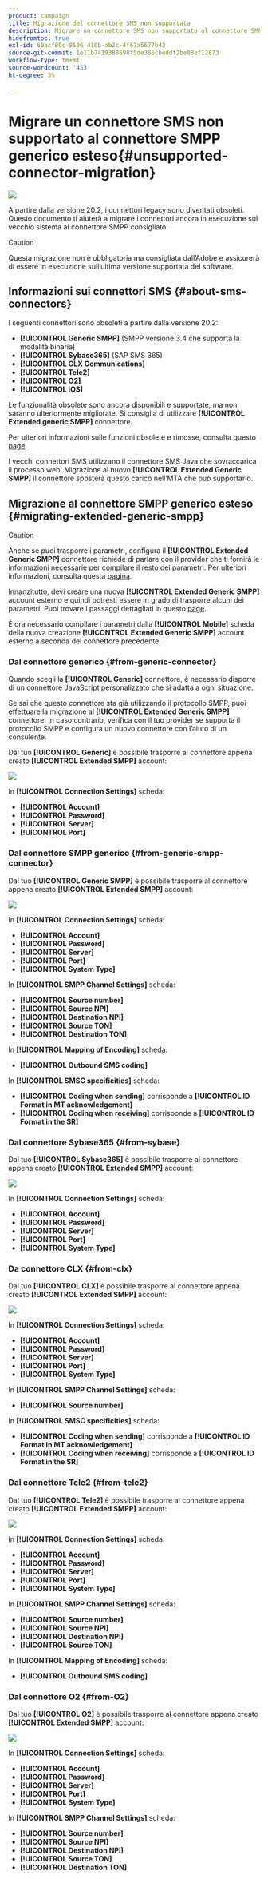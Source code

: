 ```yaml
---
product: campaign
title: Migrazione del connettore SMS non supportata
description: Migrare un connettore SMS non supportato al connettore SMPP generico esteso
hidefromtoc: true
exl-id: 60acf80c-8506-410b-ab2c-4f67a5677b43
source-git-commit: 1e11b7419388698f5de366cbeddf2be88ef12873
workflow-type: tm+mt
source-wordcount: '453'
ht-degree: 3%

---
```


# Migrare un connettore SMS non supportato al connettore SMPP generico esteso{#unsupported-connector-migration}

![](../../assets/v7-only.svg)

A partire dalla versione 20.2, i connettori legacy sono diventati obsoleti. Questo documento ti aiuterà a migrare i connettori ancora in esecuzione sul vecchio sistema al connettore SMPP consigliato.

>[!CAUTION]
>
>Questa migrazione non è obbligatoria ma consigliata dall’Adobe e assicurerà di essere in esecuzione sull’ultima versione supportata del software.

## Informazioni sui connettori SMS {#about-sms-connectors}

I seguenti connettori sono obsoleti a partire dalla versione 20.2:

* **[!UICONTROL Generic SMPP]** (SMPP versione 3.4 che supporta la modalità binaria)
* **[!UICONTROL Sybase365]** (SAP SMS 365)
* **[!UICONTROL CLX Communications]**
* **[!UICONTROL Tele2]**
* **[!UICONTROL O2]**
* **[!UICONTROL iOS]**

Le funzionalità obsolete sono ancora disponibili e supportate, ma non saranno ulteriormente migliorate. Si consiglia di utilizzare **[!UICONTROL Extended generic SMPP]** connettore.

Per ulteriori informazioni sulle funzioni obsolete e rimosse, consulta questo [page](../../rn/using/deprecated-features.md).

I vecchi connettori SMS utilizzano il connettore SMS Java che sovraccarica il processo web. Migrazione al nuovo **[!UICONTROL Extended Generic SMPP]** il connettore sposterà questo carico nell’MTA che può supportarlo.

## Migrazione al connettore SMPP generico esteso {#migrating-extended-generic-smpp}

>[!CAUTION]
>
>Anche se puoi trasporre i parametri, configura il **[!UICONTROL Extended Generic SMPP]** connettore richiede di parlare con il provider che ti fornirà le informazioni necessarie per compilare il resto dei parametri. Per ulteriori informazioni, consulta questa [pagina](sms-protocol.md).

Innanzitutto, devi creare una nuova **[!UICONTROL Extended Generic SMPP]** account esterno e quindi potresti essere in grado di trasporre alcuni dei parametri. Puoi trovare i passaggi dettagliati in questo [page](sms-set-up.md#creating-an-smpp-external-account).

È ora necessario compilare i parametri dalla **[!UICONTROL Mobile]** scheda della nuova creazione **[!UICONTROL Extended Generic SMPP]** account esterno a seconda del connettore precedente.

### Dal connettore generico {#from-generic-connector}

Quando scegli la **[!UICONTROL Generic]** connettore, è necessario disporre di un connettore JavaScript personalizzato che si adatta a ogni situazione.

Se sai che questo connettore sta già utilizzando il protocollo SMPP, puoi effettuare la migrazione al **[!UICONTROL Extended Generic SMPP]** connettore. In caso contrario, verifica con il tuo provider se supporta il protocollo SMPP e configura un nuovo connettore con l’aiuto di un consulente.

Dal tuo **[!UICONTROL Generic]** è possibile trasporre al connettore appena creato **[!UICONTROL Extended SMPP]** account:

![](assets/smpp_generic.png)

In **[!UICONTROL Connection Settings]** scheda:

* **[!UICONTROL Account]**
* **[!UICONTROL Password]**
* **[!UICONTROL Server]**
* **[!UICONTROL Port]**

### Dal connettore SMPP generico {#from-generic-smpp-connector}

Dal tuo **[!UICONTROL Generic SMPP]** è possibile trasporre al connettore appena creato **[!UICONTROL Extended SMPP]** account:

![](assets/smpp_generic_2.png)

In **[!UICONTROL Connection Settings]** scheda:

* **[!UICONTROL Account]**
* **[!UICONTROL Password]**
* **[!UICONTROL Server]**
* **[!UICONTROL Port]**
* **[!UICONTROL System Type]**

In **[!UICONTROL SMPP Channel Settings]** scheda:

* **[!UICONTROL Source number]**
* **[!UICONTROL Source NPI]**
* **[!UICONTROL Destination NPI]**
* **[!UICONTROL Source TON]**
* **[!UICONTROL Destination TON]**

In **[!UICONTROL Mapping of Encoding]** scheda:

* **[!UICONTROL Outbound SMS coding]**

In **[!UICONTROL SMSC specificities]** scheda:

* **[!UICONTROL Coding when sending]** corrisponde a **[!UICONTROL ID Format in MT acknowledgement]**
* **[!UICONTROL Coding when receiving]** corrisponde a **[!UICONTROL ID Format in the SR]**

### Dal connettore Sybase365 {#from-sybase}

Dal tuo **[!UICONTROL Sybase365]** è possibile trasporre al connettore appena creato **[!UICONTROL Extended SMPP]** account:

![](assets/smpp_3.png)

In **[!UICONTROL Connection Settings]** scheda:

* **[!UICONTROL Account]**
* **[!UICONTROL Password]**
* **[!UICONTROL Server]**
* **[!UICONTROL Port]**
* **[!UICONTROL System Type]**

### Da connettore CLX {#from-clx}

Dal tuo **[!UICONTROL CLX]** è possibile trasporre al connettore appena creato **[!UICONTROL Extended SMPP]** account:

![](assets/smpp_4.png)

In **[!UICONTROL Connection Settings]** scheda:

* **[!UICONTROL Account]**
* **[!UICONTROL Password]**
* **[!UICONTROL Server]**
* **[!UICONTROL Port]**
* **[!UICONTROL System Type]**

In **[!UICONTROL SMPP Channel Settings]** scheda:

* **[!UICONTROL Source number]**

In **[!UICONTROL SMSC specificities]** scheda:

* **[!UICONTROL Coding when sending]** corrisponde a **[!UICONTROL ID Format in MT acknowledgement]**
* **[!UICONTROL Coding when receiving]** corrisponde a **[!UICONTROL ID Format in the SR]**

### Dal connettore Tele2 {#from-tele2}

Dal tuo **[!UICONTROL Tele2]** è possibile trasporre al connettore appena creato **[!UICONTROL Extended SMPP]** account:

![](assets/smpp_6.png)

In **[!UICONTROL Connection Settings]** scheda:

* **[!UICONTROL Account]**
* **[!UICONTROL Password]**
* **[!UICONTROL Server]**
* **[!UICONTROL Port]**
* **[!UICONTROL System Type]**

In **[!UICONTROL SMPP Channel Settings]** scheda:

* **[!UICONTROL Source number]**
* **[!UICONTROL Source NPI]**
* **[!UICONTROL Destination NPI]**
* **[!UICONTROL Source TON]**

In **[!UICONTROL Mapping of Encoding]** scheda:

* **[!UICONTROL Outbound SMS coding]**

### Dal connettore O2 {#from-O2}

Dal tuo **[!UICONTROL O2]** è possibile trasporre al connettore appena creato **[!UICONTROL Extended SMPP]** account:

![](assets/smpp_5.png)

In **[!UICONTROL Connection Settings]** scheda:

* **[!UICONTROL Account]**
* **[!UICONTROL Password]**
* **[!UICONTROL Server]**
* **[!UICONTROL Port]**
* **[!UICONTROL System Type]**

In **[!UICONTROL SMPP Channel Settings]** scheda:

* **[!UICONTROL Source number]**
* **[!UICONTROL Source NPI]**
* **[!UICONTROL Destination NPI]**
* **[!UICONTROL Source TON]**
* **[!UICONTROL Destination TON]**
